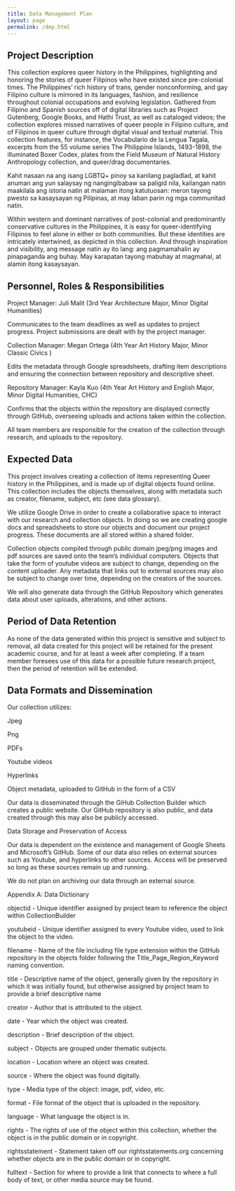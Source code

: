 ```yaml
---
title: Data Management Plan
layout: page
permalink: /dmp.html
---
```

## Project Description
This collection explores queer history in the Philippines, highlighting and honoring the stories of queer Filipinos who have existed since pre-colonial times. The Philippines’ rich history of trans, gender nonconforming, and gay Filipino culture is mirrored in its languages, fashion, and resilience throughout colonial occupations and evolving legislation. Gathered from Filipino and Spanish sources off of digital libraries such as Project Gutenberg, Google Books, and Hathi Trust, as well as cataloged videos; the collection explores missed narratives of queer people in Filipino culture, and of Filipinos in queer culture through digital visual and textual material. This collection features, for instance, the Vocabulario de la Lengua Tagala, excerpts from the 55 volume series The Philippine Islands, 1493-1898, the illuminated Boxer Codex, plates from the Field Museum of Natural History Anthropology collection, and queer/drag documentaries. 

Kahit nasaan na ang isang LGBTQ+ pinoy sa kanilang pagladlad, at kahit anuman ang yun salaysay ng nangingibabaw sa paligid nila, kailangan natin maakilala ang istoria natin at malaman itong katutuosan: meron tayong pwesto sa kasaysayan ng Pilipinas, at may laban parin ng mga communitad natin.

Within western and dominant narratives of post-colonial and predominantly conservative cultures in the Philippines, it is easy for queer-identifying Filipinos to feel alone in either or both communities. But these identities are intricately intertwined, as depicted in this collection. And through inspiration and visibility, ang message natin ay ito lang: ang pagmamahalin ay pinapaganda ang buhay. May karapatan tayong mabuhay at magmahal, at alamin itong kasaysayan.  


## Personnel, Roles & Responsibilities
Project Manager: Juli Malit (3rd Year Architecture Major, Minor Digital Humanities)

Communicates to the team deadlines as well as updates to project progress.
Project submissions are dealt with by the project manager. 


Collection Manager:  Megan Ortega (4th Year Art History Major, Minor Classic Civics )

Edits the metadata through Google spreadsheets, drafting item descriptions and ensuring the connection between repository and descriptive sheet. 


Repository Manager: Kayla Kuo (4th Year Art History and English Major, Minor Digital Humanities, CHC)

Confirms that the objects within the repository are displayed correctly through GitHub, overseeing uploads and actions taken within the collection. 

All team members are responsible for the creation of the collection through research, and uploads to the repository. 


## Expected Data
This project involves creating a collection of items representing Queer history in the Philippines, and is made up of digital objects found online. This collection includes the objects themselves, along with metadata such as creator, filename, subject, etc (see data glossary). 

We utilize Google Drive in order to create a collaborative space to interact with our research and collection objects. In doing so we are creating google docs and spreadsheets to store our objects and document our project progress. These documents are all stored within a shared folder. 

Collection objects compiled through public domain jpeg/png images and pdf sources are saved onto the team’s individual computers. Objects that take the form of youtube videos are subject to change, depending on the content uploader. Any metadata that links out to external sources may also be subject to change over time, depending on the creators of the sources. 

We will also generate data through the GitHub Repository which generates data about user uploads, alterations, and other actions. 

## Period of Data Retention
As none of the data generated within this project is sensitive and subject to removal, all data created for this project will be retained for the present academic course, and for at least a week after completing. If a team member foresees use of this data for a possible future research project, then the period of retention will be extended. 


## Data Formats and Dissemination
Our collection utilizes:

Jpeg

Png

PDFs

Youtube videos

Hyperlinks


Object metadata, uploaded to GitHub in the form of a CSV

Our data is disseminated through the GiHub Collection Builder which creates a public website. Our GitHub repository is also public, and data created through this may also be publicly accessed.  

Data Storage and Preservation of Access


Our data is dependent on the existence and management of Google Sheets and Microsoft’s GitHub. Some of our data also relies on external sources such as Youtube, and hyperlinks to other sources. Access will be preserved so long as these sources remain up and running. 

We do not plan on archiving our data through an external source. 

Appendix A: Data Dictionary

objectid - Unique identifier assigned by project team to reference the object within CollectionBuilder

youtubeid - Unique identifier assigned to every Youtube video, used to link the object to the video. 

filename - Name of the file including file type extension within the GitHub repository in the objects folder following the Title_Page_Region_Keyword naming convention.

title - Descriptive name of the object, generally given by the repository in which it was initially found, but otherwise assigned by project team to provide a brief descriptive name

creator - Author that is attributed to the object. 

date - Year which the object was created.

description - Brief description of the object.

subject - Objects are grouped under thematic subjects. 

location - Location where an object was created.

source - Where the object was found digitally. 

type - Media type of the object: image, pdf, video, etc. 

format - File format of the object that is uploaded in the repository. 

language - What language the object is in.

rights - The rights of use of the object within this collection, whether the object is in the public domain or in copyright. 

rightsstatement - Statement taken off our rightsstatements.org concerning whether objects are in the public domain or in copyright. 

fulltext - Section for where to provide a link that connects to where a full body of text, or other media source may be found. 


